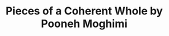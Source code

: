 ---
title: Pieces of a Coherent Whole by Pooneh Moghimi
categories: [Psychology,Nonfiction Literature]
---